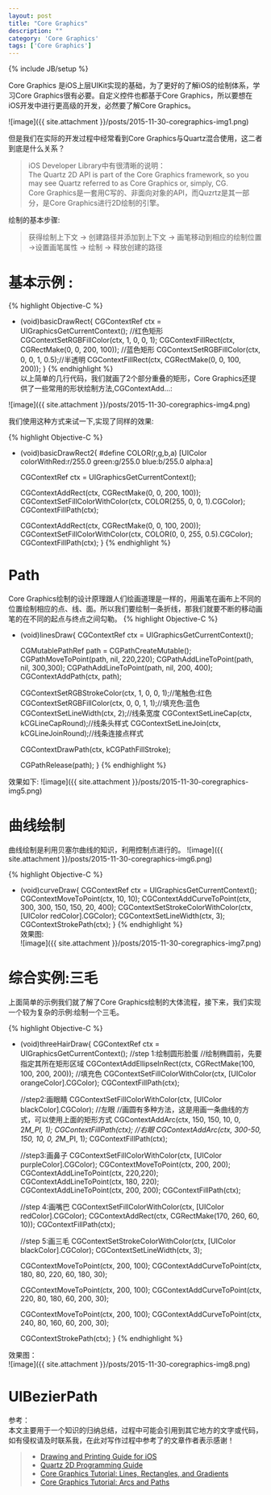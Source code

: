 ```yaml
---
layout: post
title: "Core Graphics"
description: ""
category: 'Core Graphics'
tags: ['Core Graphics']
---
```

{% include JB/setup %}

Core Graphics 是iOS上层UIKit实现的基础，为了更好的了解iOS的绘制体系，学习Core Graphics很有必要。自定义控件也都基于Core Graphics，所以要想在iOS开发中进行更高级的开发，必然要了解Core Graphics。

<!--more-->

![image]({{ site.attachment }}/posts/2015-11-30-coregraphics-img1.png)   

但是我们在实际的开发过程中经常看到Core Graphics与Quartz混合使用，这二者到底是什么关系？
> iOS Developer Library中有很清晰的说明：    
> The Quartz 2D API is part of the Core Graphics framework, so you may see Quartz referred to as Core Graphics or, simply, CG.  
> Core Graphics是一套用C写的、非面向对象的API，而Quzrtz是其一部分，是Core Graphics进行2D绘制的引擎。

绘制的基本步骤:   

> 获得绘制上下文 -> 创建路径并添加到上下文 -> 画笔移动到相应的绘制位置 ->设置画笔属性  -> 绘制 -> 释放创建的路径


# 基本示例 :
{% highlight Objective-C %}
- (void)basicDrawRect{
    CGContextRef ctx = UIGraphicsGetCurrentContext();
    //红色矩形
    CGContextSetRGBFillColor(ctx, 1, 0, 0, 1);
    CGContextFillRect(ctx, CGRectMake(0, 0, 200, 100));
    //蓝色矩形
    CGContextSetRGBFillColor(ctx, 0, 0, 1, 0.5);//半透明
    CGContextFillRect(ctx, CGRectMake(0, 0, 100, 200));
}
{% endhighlight %}  
以上简单的几行代码，我们就画了2个部分重叠的矩形，Core Graphics还提供了一些常用的形状绘制方法,CGContextAdd...:

![image]({{ site.attachment }}/posts/2015-11-30-coregraphics-img4.png)   

我们使用这种方式来试一下,实现了同样的效果:  

{% highlight Objective-C %}
- (void)basicDrawRect2{
#define COLOR(r,g,b,a) [UIColor colorWithRed:r/255.0 green:g/255.0 blue:b/255.0 alpha:a]
    
    CGContextRef ctx = UIGraphicsGetCurrentContext();
    
    CGContextAddRect(ctx, CGRectMake(0, 0, 200, 100));
    CGContextSetFillColorWithColor(ctx, COLOR(255, 0, 0, 1).CGColor);
    CGContextFillPath(ctx);

    CGContextAddRect(ctx, CGRectMake(0, 0, 100, 200));
    CGContextSetFillColorWithColor(ctx, COLOR(0, 0, 255, 0.5).CGColor);
    CGContextFillPath(ctx);
}
{% endhighlight %}  

# Path 
Core Graphics绘制的设计原理跟人们绘画道理是一样的，用画笔在画布上不同的位置绘制相应的点、线、面。所以我们要绘制一条折线，那我们就要不断的移动画笔的在不同的起点与终点之间勾勒。
{% highlight Objective-C %}
- (void)linesDraw{
    CGContextRef ctx = UIGraphicsGetCurrentContext();

    CGMutablePathRef path = CGPathCreateMutable();
    CGPathMoveToPoint(path, nil, 220,220);
    CGPathAddLineToPoint(path, nil, 300,300);
    CGPathAddLineToPoint(path, nil, 200, 400);
    CGContextAddPath(ctx, path);
    
    CGContextSetRGBStrokeColor(ctx, 1, 0, 0, 1);//笔触色:红色
    CGContextSetRGBFillColor(ctx, 0, 0, 1, 1);//填充色:蓝色
    CGContextSetLineWidth(ctx, 2);//线条宽度
    CGContextSetLineCap(ctx, kCGLineCapRound);//线条头样式
    CGContextSetLineJoin(ctx, kCGLineJoinRound);//线条连接点样式
    
    CGContextDrawPath(ctx, kCGPathFillStroke);

    CGPathRelease(path);
}
{% endhighlight %}  

效果如下:
![image]({{ site.attachment }}/posts/2015-11-30-coregraphics-img5.png)   

# 曲线绘制  
曲线绘制是利用贝塞尔曲线的知识，利用控制点进行的。
![image]({{ site.attachment }}/posts/2015-11-30-coregraphics-img6.png)   

{% highlight Objective-C %}
- (void)curveDraw{
    CGContextRef ctx = UIGraphicsGetCurrentContext();
    CGContextMoveToPoint(ctx, 10, 10);
    CGContextAddCurveToPoint(ctx, 300, 300, 150, 150, 20, 400);
    CGContextSetStrokeColorWithColor(ctx, [UIColor redColor].CGColor);
    CGContextSetLineWidth(ctx, 3);
    CGContextStrokePath(ctx);
}
{% endhighlight %}  
效果图:  
![image]({{ site.attachment }}/posts/2015-11-30-coregraphics-img7.png)   


# 综合实例:三毛
上面简单的示例我们就了解了Core Graphics绘制的大体流程，接下来，我们实现一个较为复杂的示例:绘制一个三毛。

{% highlight Objective-C %}
- (void)threeHairDraw{
    CGContextRef ctx = UIGraphicsGetCurrentContext();
    //step 1:绘制圆形脸蛋
    //绘制椭圆前，先要指定其所在矩形区域
    CGContextAddEllipseInRect(ctx, CGRectMake(100, 100, 200, 200));
    //填充色
    CGContextSetFillColorWithColor(ctx, [UIColor orangeColor].CGColor);
    CGContextFillPath(ctx);
    
    
    //step2:画眼睛
    CGContextSetFillColorWithColor(ctx, [UIColor blackColor].CGColor);
    //左眼
    //画圆有多种方法，这是用画一条曲线的方式，可以使用上面的矩形方式
    CGContextAddArc(ctx, 150, 150, 10, 0, 2*M_PI, 1);
    CGContextFillPath(ctx);
    //右眼
    CGContextAddArc(ctx, 300-50, 150, 10, 0, 2*M_PI, 1);
    CGContextFillPath(ctx);
    
    //step3:画鼻子
    CGContextSetFillColorWithColor(ctx, [UIColor purpleColor].CGColor);
    CGContextMoveToPoint(ctx, 200, 200);
    CGContextAddLineToPoint(ctx, 220,220);
    CGContextAddLineToPoint(ctx, 180, 220);
    CGContextAddLineToPoint(ctx, 200, 200);
    CGContextFillPath(ctx);
    
     //step 4:画嘴巴
    CGContextSetFillColorWithColor(ctx, [UIColor redColor].CGColor);
    CGContextAddRect(ctx, CGRectMake(170, 260, 60, 10));
    CGContextFillPath(ctx);
 
    //step 5:画三毛
    CGContextSetStrokeColorWithColor(ctx, [UIColor blackColor].CGColor);
    CGContextSetLineWidth(ctx, 3);
    
    CGContextMoveToPoint(ctx, 200, 100);
    CGContextAddCurveToPoint(ctx, 180, 80, 220, 60, 180, 30);

    CGContextMoveToPoint(ctx, 200, 100);
    CGContextAddCurveToPoint(ctx, 220, 80, 180, 60, 200, 30);

    CGContextMoveToPoint(ctx, 200, 100);
    CGContextAddCurveToPoint(ctx, 240, 80, 160, 60, 200, 30);

    CGContextStrokePath(ctx);
}
{% endhighlight %}  

效果图：   
![image]({{ site.attachment }}/posts/2015-11-30-coregraphics-img8.png)   

# UIBezierPath




参考：  
本文主要用于一个知识的归纳总结，过程中可能会引用到其它地方的文字或代码，如有侵权请及时联系我，在此对写作过程中参考了的文章作者表示感谢！   

 > * [Drawing and Printing Guide for iOS](https://developer.apple.com/library/ios/documentation/2DDrawing/Conceptual/DrawingPrintingiOS/Introduction/Introduction.html#//apple_ref/doc/uid/TP40010156)  
 > * [Quartz 2D Programming Guide](https://developer.apple.com/library/prerelease/ios/documentation/GraphicsImaging/Conceptual/drawingwithquartz2d/Introduction/Introduction.html#//apple_ref/doc/uid/TP40007533-SW1)  
 > * [Core Graphics Tutorial: Lines, Rectangles, and Gradients](http://www.raywenderlich.com/32283/core-graphics-tutorial-lines-rectangles-and-gradients)  
 > * [Core Graphics Tutorial: Arcs and Paths](http://www.raywenderlich.com/33193/core-graphics-tutorial-arcs-and-paths)  
